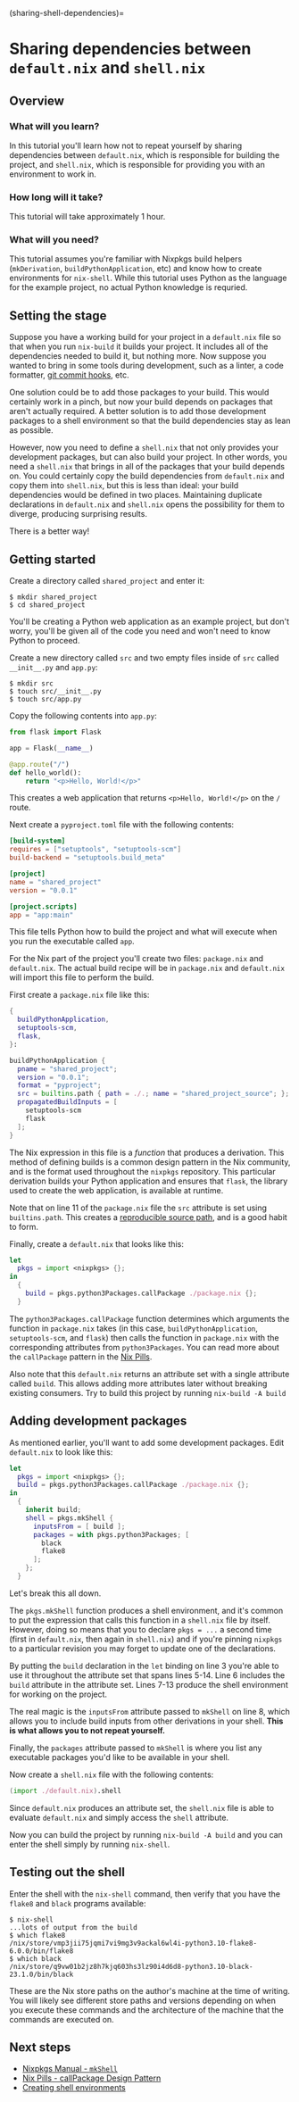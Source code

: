 (sharing-shell-dependencies)=
# Sharing dependencies between `default.nix` and `shell.nix`

<!-- Include any foreward you want here -->

## Overview

### What will you learn?

In this tutorial you'll learn how not to repeat yourself by sharing dependencies between `default.nix`, which is responsible for building the project, and `shell.nix`, which is responsible for providing you with an environment to work in.

### How long will it take?

This tutorial will take approximately 1 hour.

### What will you need?

This tutorial assumes you're familiar with Nixpkgs build helpers (`mkDerivation`, `buildPythonApplication`, etc) and know how to create environments for `nix-shell`.
While this tutorial uses Python as the language for the example project, no actual Python knowledge is requried.

## Setting the stage

Suppose you have a working build for your project in a `default.nix` file so that when you run `nix-build` it builds your project.
It includes all of the dependencies needed to build it, but nothing more.
Now suppose you wanted to bring in some tools during development, such as a linter, a code formatter, [git commit hooks], etc.

[git commit hooks]: https://github.com/cachix/pre-commit-hooks.nix

One solution could be to add those packages to your build.
This would certainly work in a pinch, but now your build depends on packages that aren't actually required.
A better solution is to add those development packages to a shell environment so that the build dependencies stay as lean as possible.

However, now you need to define a `shell.nix` that not only provides your development packages, but can also build your project.
In other words, you need a `shell.nix` that brings in all of the packages that your build depends on.
You could certainly copy the build dependencies from `default.nix` and copy them into `shell.nix`, but this is less than ideal:
your build dependencies would be defined in two places.
Maintaining duplicate declarations in `default.nix` and `shell.nix` opens the possibility for them to diverge, producing surprising results.

There is a better way!

## Getting started

Create a directory called `shared_project` and enter it:

```console
$ mkdir shared_project
$ cd shared_project
```

You'll be creating a Python web application as an example project, but don't worry, you'll be given all of the code you need and won't need to know Python to proceed.

Create a new directory called `src` and two empty files inside of `src` called `__init__.py` and `app.py`:

```
$ mkdir src
$ touch src/__init__.py
$ touch src/app.py
```

Copy the following contents into `app.py`:

```python
from flask import Flask

app = Flask(__name__)

@app.route("/")
def hello_world():
    return "<p>Hello, World!</p>"
```

This creates a web application that returns `<p>Hello, World!</p>` on the `/` route.

Next create a `pyproject.toml` file with the following contents:

```toml
[build-system]
requires = ["setuptools", "setuptools-scm"]
build-backend = "setuptools.build_meta"

[project]
name = "shared_project"
version = "0.0.1"

[project.scripts]
app = "app:main"
```

This file tells Python how to build the project and what will execute when you run the executable called `app`.

For the Nix part of the project you'll create two files: `package.nix` and `default.nix`.
The actual build recipe will be in `package.nix` and `default.nix` will import this file to perform the build.

First create a `package.nix` file like this:

```nix
{
  buildPythonApplication,
  setuptools-scm,
  flask,
}:

buildPythonApplication {
  pname = "shared_project";
  version = "0.0.1";
  format = "pyproject";
  src = builtins.path { path = ./.; name = "shared_project_source"; };
  propagatedBuildInputs = [
    setuptools-scm
    flask
  ];
}
```

The Nix expression in this file is a _function_ that produces a derivation.
This method of defining builds is a common design pattern in the Nix community, and is the format used throughout the `nixpkgs` repository.
This particular derivation builds your Python application and ensures that `flask`, the library used to create the web application, is available at runtime.

Note that on line 11 of the `package.nix` file the `src` attribute is set using `builtins.path`.
This creates a [reproducible source path], and is a good habit to form.

[reproducible source path]: https://nix.dev/recipes/best-practices#reproducible-source-paths

Finally, create a `default.nix` that looks like this:

```nix
let
  pkgs = import <nixpkgs> {};
in
  {
    build = pkgs.python3Packages.callPackage ./package.nix {};
  }
```

The `python3Packages.callPackage` function determines which arguments the function in `package.nix` takes (in this case, `buildPythonApplication`, `setuptools-scm`, and `flask`) then calls the function in `package.nix` with the corresponding attributes from `python3Packages`.
You can read more about the `callPackage` pattern in the [Nix Pills][nix_pills_callpackage].

Also note that this `default.nix` returns an attribute set with a single attribute called `build`.
This allows adding more attributes later without breaking existing consumers.
Try to build this project by running `nix-build -A build`

[nix_pills_callpackage]: https://nixos.org/guides/nix-pills/callpackage-design-pattern.html

## Adding development packages

As mentioned earlier, you'll want to add some development packages.
Edit `default.nix` to look like this:

```nix
let
  pkgs = import <nixpkgs> {};
  build = pkgs.python3Packages.callPackage ./package.nix {};
in
  {
    inherit build;
    shell = pkgs.mkShell {
      inputsFrom = [ build ];
      packages = with pkgs.python3Packages; [
        black
        flake8
      ];
    };
  }
```

Let's break this all down.

The `pkgs.mkShell` function produces a shell environment, and it's common to put the expression that calls this function in a `shell.nix` file by itself.
However, doing so means that you to declare `pkgs = ...` a second time (first in `default.nix`, then again in `shell.nix`) and if you're pinning `nixpkgs` to a particular revision you may forget to update one of the declarations.

By putting the `build` declaration in the `let` binding on line 3 you're able to use it throughout the attribute set that spans lines 5-14.
Line 6 includes the `build` attribute in the attribute set.
Lines 7-13 produce the shell environment for working on the project.

The real magic is the `inputsFrom` attribute passed to `mkShell` on line 8, which allows you to include build inputs from other derivations in your shell.
**This is what allows you to not repeat yourself.**

Finally, the `packages` attribute passed to `mkShell` is where you list any executable packages you'd like to be available in your shell.

Now create a `shell.nix` file with the following contents:

```nix
(import ./default.nix).shell
```

Since `default.nix` produces an attribute set, the `shell.nix` file is able to evaluate `default.nix` and simply access the `shell` attribute.

Now you can build the project by running `nix-build -A build` and you can enter the shell simply by running `nix-shell`.

## Testing out the shell

Enter the shell with the `nix-shell` command, then verify that you have the `flake8` and `black` programs available:

```console
$ nix-shell
...lots of output from the build
$ which flake8
/nix/store/vmp3jii75jqmi7vi9mg3v9ackal6wl4i-python3.10-flake8-6.0.0/bin/flake8
$ which black
/nix/store/q9vw01b2jz8h7kjq603hs3lz90i4d6d8-python3.10-black-23.1.0/bin/black
```

These are the Nix store paths on the author's machine at the time of writing.
You will likely see different store paths and versions depending on when you execute these commands and the architecture of the machine that the commands are executed on.

## Next steps
- [Nixpkgs Manual - `mkShell`](https://nixos.org/manual/nixpkgs/stable/#sec-pkgs-mkShell)
- [Nix Pills - callPackage Design Pattern][nix_pills_callpackage]
- [Creating shell environments](https://nix.dev/tutorials/first-steps/declarative-shell.html)
